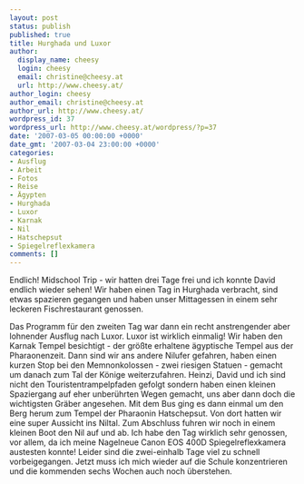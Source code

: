 ```yaml
---
layout: post
status: publish
published: true
title: Hurghada und Luxor
author:
  display_name: cheesy
  login: cheesy
  email: christine@cheesy.at
  url: http://www.cheesy.at/
author_login: cheesy
author_email: christine@cheesy.at
author_url: http://www.cheesy.at/
wordpress_id: 37
wordpress_url: http://www.cheesy.at/wordpress/?p=37
date: '2007-03-05 00:00:00 +0000'
date_gmt: '2007-03-04 23:00:00 +0000'
categories:
- Ausflug
- Arbeit
- Fotos
- Reise
- Ägypten
- Hurghada
- Luxor
- Karnak
- Nil
- Hatschepsut
- Spiegelreflexkamera
comments: []
---
```

<!--:de--><!-- 3225-->Endlich! Midschool Trip - wir hatten drei Tage frei und ich konnte David endlich wieder sehen! Wir haben einen Tag in Hurghada verbracht, sind etwas spazieren gegangen und haben unser Mittagessen in einem sehr leckeren Fischrestaurant genossen.
Das Programm für den zweiten Tag war dann ein recht anstrengender aber lohnender Ausflug nach Luxor. Luxor ist wirklich einmalig! Wir haben den Karnak Tempel besichtigt - der größte erhaltene ägyptische Tempel aus der Pharaonenzeit. Dann sind wir ans andere Nilufer gefahren, haben einen kurzen Stop bei den Memnonkolossen - zwei riesigen Statuen - gemacht um danach zum Tal der Könige weiterzufahren. Heinzi, David und ich sind nicht den Touristentrampelpfaden gefolgt sondern haben einen kleinen Spaziergang auf eher unberührten Wegen gemacht, uns aber dann doch die wichtigsten Gräber angesehen. Mit dem Bus ging es dann einmal um den Berg herum zum Tempel der Pharaonin Hatschepsut. Von dort hatten wir eine super Aussicht ins Niltal. Zum Abschluss fuhren wir noch in einem kleinen Boot den Nil auf und ab. Ich habe den Tag wirklich sehr genossen, vor allem, da ich meine Nagelneue Canon EOS 400D Spiegelreflexkamera austesten konnte!
Leider sind die zwei-einhalb Tage viel zu schnell vorbeigegangen. Jetzt muss ich mich wieder auf die Schule konzentrieren und die kommenden sechs Wochen auch noch überstehen.
<!--:-->
